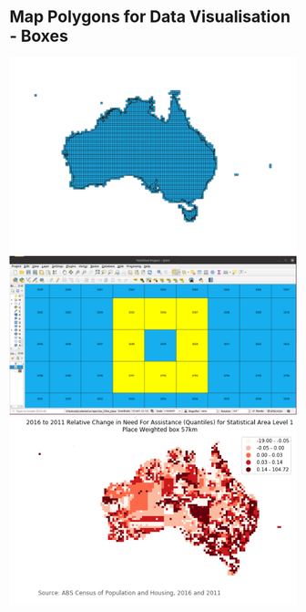 # Map Polygons for Data Visualisation - Boxes
![alt text](https://raw.githubusercontent.com/gisisfun/map_polygons/master/files/images/polygons_box_output.png)
![alt text](https://raw.githubusercontent.com/gisisfun/map_polygons/master/files/images/neighbours_box.png)
![alt text](https://raw.githubusercontent.com/gisisfun/map_polygons/master/files/images/box_57km_rel_need_for_assistance_by_place_weight.png)
